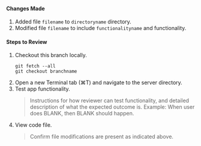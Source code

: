 #### Changes Made

1. Added file `filename` to `directoryname` directory.
1. Modified file `filename` to include `functionalityname` and functionality.
   ​

#### Steps to Review

1. Checkout this branch locally.
   ```
   git fetch --all
   git checkout branchname
   ```
2. Open a new Terminal tab (⌘T) and navigate to the server directory.
3. Test app functionality.
   > Instructions for how reviewer can test functionality, and detailed description of what the expected outcome is.
   > Example: When user does BLANK, then BLANK should happen.
4. View code file.
   > Confirm file modifications are present as indicated above.

